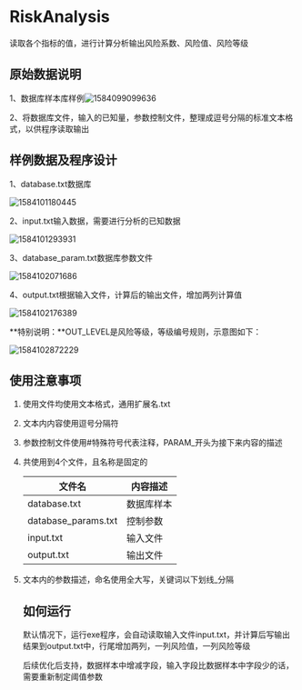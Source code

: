 # RiskAnalysis

读取各个指标的值，进行计算分析输出风险系数、风险值、风险等级

## 原始数据说明

1、数据库样本库样例![1584099099636](H:\3.open\RiskAnalysis\screenshot\数据库格式.png)

2、将数据库文件，输入的已知量，参数控制文件，整理成逗号分隔的标准文本格式，以供程序读取输出

## 样例数据及程序设计

1、database.txt数据库

![1584101180445](H:\3.open\RiskAnalysis\screenshot\数据库格式文件示例.png)

2、input.txt输入数据，需要进行分析的已知数据

![1584101293931](H:\3.open\RiskAnalysis\screenshot\输入数据示例.png)

3、database_param.txt数据库参数文件

![1584102071686](H:\3.open\RiskAnalysis\screenshot\控制参数示例.png)

4、output.txt根据输入文件，计算后的输出文件，增加两列计算值

![1584102176389](H:\3.open\RiskAnalysis\screenshot\计算结果示例.png)

**特别说明：**OUT_LEVEL是风险等级，等级编号规则，示意图如下：

![1584102872229](H:\3.open\RiskAnalysis\screenshot\风险等级编号示意图.png)

## 使用注意事项

1. 使用文件均使用文本格式，通用扩展名.txt

2. 文本内内容使用逗号分隔符

3. 参数控制文件使用#特殊符号代表注释，PARAM_开头为接下来内容的描述

4. 共使用到4个文件，且名称是固定的

   | 文件名              | 内容描述   |
   | ------------------- | ---------- |
   | database.txt        | 数据库样本 |
   | database_params.txt | 控制参数   |
   | input.txt           | 输入文件   |
   | output.txt          | 输出文件   |

5. 文本内的参数描述，命名使用全大写，关键词以下划线_分隔

   ## 如何运行

   默认情况下，运行exe程序，会自动读取输入文件input.txt，并计算后写输出结果到output.txt中，行尾增加两列，一列风险值，一列风险等级

   后续优化后支持，数据样本中增减字段，输入字段比数据样本中字段少的话，需要重新制定阈值参数